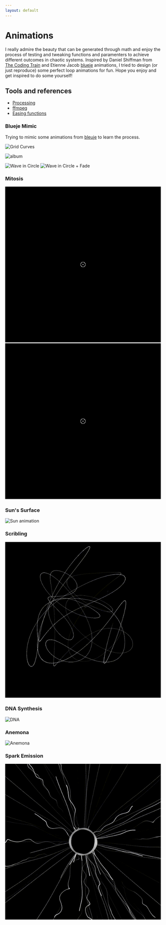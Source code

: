 ```yaml
---
layout: default
---
```


# Animations

I really admire the beauty that can be generated through math and enjoy the process of testing and tweaking functions and paramenters to achieve different outcomes in chaotic systems.
Inspired by Daniel Shiffman from [The Coding Train](https://thecodingtrain.com/) and Etienne Jacob [blueje](https://bleuje.com/) animations, I tried to design (or just reproduce) some perfect loop animations for fun.
Hope you enjoy and get inspired to do some yourself!

## Tools and references

- [Processing](https://processing.org/)
- [ffmpeg](https://www.ffmpeg.org/)
- [Easing functions](https://easings.net/)

### Blueje Mimic

Trying to mimic some animations from [bleuje](https://bleuje.com/gifanimationsite/2017_3/) to learn the process.

![Grid Curves](animations_assets/grid_curves.gif)

![album](animations_assets/album.gif)

![Wave in Circle](animations_assets/wave_circle.gif) ![Wave in Circle + Fade](animations_assets/wave_fade.gif)

### Mitosis

![Mitosis 1](animations_assets/mitosis1.gif) ![Mitosis 2](animations_assets/mitosis2.gif)

### Sun's Surface

![Sun animation](animations_assets/sun.gif)

### Scribling

![Scrible](animations_assets/scrible.gif)

### DNA Synthesis

![DNA](animations_assets/dna.gif)

### Anemona

![Anemona](animations_assets/anemona.gif)

### Spark Emission

![Sparkle](animations_assets/sparkle.gif)
